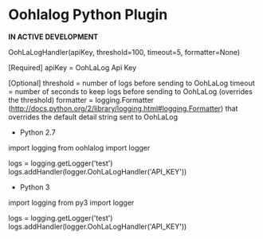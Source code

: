 Oohlalog Python Plugin
======================

**IN ACTIVE DEVELOPMENT**


OohLaLogHandler(apiKey, threshold=100, timeout=5, formatter=None)

[Required]
apiKey = OohLaLog Api Key

[Optional]
threshold = number of logs before sending to OohLaLog
timeout = number of seconds to keep logs before sending to OohLaLog (overrides the threshold)
formatter = logging.Formatter (http://docs.python.org/2/library/logging.html#logging.Formatter) that overrides the default detail string sent to OohLaLog

* Python 2.7

import logging
from oohlalog import logger

logs = logging.getLogger('test')
logs.addHandler(logger.OohLaLogHandler('API_KEY'))

* Python 3

import logging
from py3 import logger

logs = logging.getLogger('test')
logs.addHandler(logger.OohLaLogHandler('API_KEY'))
